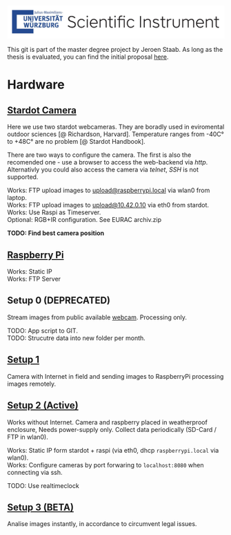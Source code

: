 ![Logo](./extra/Sticker_UniWue-Scientific-Instrument.jpg)

This git is part of the master degree project by Jeroen Staab. As long as the thesis is evaluated, you can find the initial proposal [here](./extra/STAAB_Proposal_AutomatisiertPassantenZählen.pdf).

# Hardware

## [Stardot Camera](./stardot/README.md)
Here we use two stardot webcameras. They are boradly used in eviromental outdoor sciences [@ Richardson, Harvard]. Temperature ranges from -40C° to +48C° are no problem [@ Stardot Handbook].  

There are two ways to configure the camera. The first is also the recomended one - use a browser to access the web-backend via *http*. Alternativly you could also access the camera via *telnet*, *SSH* is not supported.

Works: FTP upload images to upload@raspberrypi.local via wlan0 from laptop.  
Works: FTP upload images to upload@10.42.0.10 via eth0 from stardot.  
Works: Use Raspi as Timeserver.  
Optional: RGB+IR configuration. See EURAC archiv.zip  

**TODO: Find best camera position**

## [Raspberry Pi](./raspberry/README.md)
Works: Static IP  
Works: FTP Server  


## Setup 0 (DEPRECATED)
Stream images from public available [webcam](http://webcam.rockenstein.de/cam1g.jpg). Processing only.

TODO: App script to GIT.  
TODO: Strucutre data into new folder per month.

## [Setup 1](./1_setup/README.md)
Camera with Internet in field and sending images to RaspberryPi processing images remotely.



## [Setup 2 (Active)](./2_setup/README.md)
Works without Internet. Camera and raspberry placed in weatherproof enclosure, Needs power-supply only. Collect data periodically (SD-Card / FTP in wlan0).  

Works: Static IP form stardot + raspi (via eth0, dhcp `raspberrypi.local` via wlan0).  
Works: Configure cameras by port forwaring to `localhost:8080` when connecting via ssh.  


TODO: Use realtimeclock



## [Setup 3 (BETA)](./3_setup/README.md)
Analise images instantly, in accordance to circumvent legal issues.
